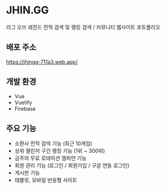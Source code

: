 # JHIN.GG
리그 오브 레전드 전적 검색 및 랭킹 검색 / 커뮤니티 웹사이트 포트폴리오

## 배포 주소
https://jhingg-711a3.web.app/

## 개발 환경
- Vue
- Vuetify
- Firebase

## 주요 기능
- 소환사 전적 검색 기능 (최근 10게임)
- 상위 챌린저 구간 랭킹 기능 (1위 ~ 300위)
- 금주의 무료 로테이션 챔피언 기능
- 회원 관리 기능 (로그인 / 회원가입 / 구글 연동 로그인)
- 게시판 기능
- 태블릿, 모바일 반응형 사이트



